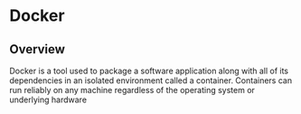 # Docker

## Overview

Docker is a tool used to package a software application along with all of its dependencies in an isolated environment called a container. Containers can run reliably on any machine regardless of the operating system or underlying hardware
